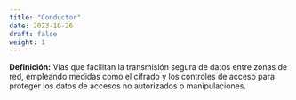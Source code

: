 ```yaml
---
title: "Conductor"
date: 2023-10-26
draft: false
weight: 1
---
```


**Definición:** Vías que facilitan la transmisión segura de datos entre zonas de red, empleando medidas como el cifrado y los controles de acceso para proteger los datos de accesos no autorizados o manipulaciones.
